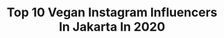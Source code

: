 ---
title: Top 10 Vegan Instagram Influencers In Jakarta In 2020
description: >-
  Find top vegan Instagram influencers in Jakarta in 2020. Most popular hashtags: #vegan #instagram #motivation.
platform: Instagram
hits: 4
text_top: Discover the most popular Instagram accounts on inBeat.
text_bottom: Our database aggregates 4 Instagram influencers like this in Jakarta, Indonesia for you to pitch.
profiles:
  - username: "anoushkabhuller"
    fullname: >-
      Anoushka Bhuller MD,LLM.
    bio: >-
      CEO IPM- Energy Solution 🔆✴️. Puteri Indonesia Sumatera Utara 2019.
    location: "Indonesia"
    followers: 40432
    engagement: 80
    commentsToLikes: 0.016507
    id: ck0tw3w8fdwrw0i19ao99jnor
    verified: false
    hashtags: "#dietsehat, #anoushkabhuller, #pejuangdietsehat, #pejuangdiet"
  - username: "halimzen"
    fullname: >-
      halim zen
    bio: >-
      Landscape Photographer Vegan | Nature lover Founder of IVS - VSI Jakarta - Indonesia
    location: "Indonesia"
    followers: 84823
    engagement: 747
    commentsToLikes: 0.028352
    id: ck138n9twh2al0i19p6j3ak6b
    verified: false
    hashtags: ""
  - username: "christina_chandraa"
    fullname: >-
      𝓒𝓱𝓻𝓲𝓼𝓽𝓲𝓷𝓪 𝓬𝓱𝓪𝓷𝓭𝓻𝓪
    bio: >-
      📝Lifestyle blogger,Mom influencer 📍 Jakarta,Indonesia. #ZapIcon #LemonSquad 💌 Hellochristinachandra@yahoo.com 👇🏽 My blog
    location: "Indonesia"
    followers: 47400
    engagement: 265
    commentsToLikes: 0.077872
    id: ck8t0gbe7rytw0j78yib1ck3c
    verified: false
    hashtags: "#momblogger, #lifestylephotography, #lifestyle, #lifestyleinfluencer"
  - username: "chitrachef"
    fullname: >-
      Chef Chitra
    bio: >-
      Mama for @soul_jakarta YouTube : Chef Chitra
    location: "Indonesia"
    followers: 60417
    engagement: 267
    commentsToLikes: 0.029723
    id: ck6txw6om07gq0j71zn03ugly
    verified: true
    hashtags: "#loungewear, #diet, #blondegoal, #icyblonde"
  - username: "ninojkt"
    fullname: >-
      Nino Fernandez
    bio: >-
      🇮🇩•🇬🇧•🇩🇪 for inquiries call/mail Vegan 🌱 TERBANG SAAT PANDEMI👇🏼👇🏼 ☕ - @di.bawahtangga Jesus my King
    location: "Indonesia"
    followers: 118766
    engagement: 292
    commentsToLikes: 0.056486
    id: ck6u1t90pnqt50j71ag9buxup
    verified: true
    hashtags: "#yukterbanglagi, #indonesiadestinasiku, #garudaindonesia, #becauseyoumatter"
  - username: "juancarloscrazysport"
    fullname: >-
      Juan Carlos Vicente
    bio: >-
      Preparador físico/coach deportivo CEO jctraining Corredor vegano de @merrelleu @arch_max @somosdeportistas @tannus_tires
    location: "Indonesia"
    followers: 25419
    engagement: 263
    commentsToLikes: 0.113310
    id: ck5qdpsjgwqts0i11vsifsd3u
    verified: false
    hashtags: "#run, #jctraining, #pirineos, #mountains"
  - username: "wiolettatuschnio"
    fullname: >-
      mindful bali living
    bio: >-
      ⟡ from an insecure girl to a self-empowered woman living on an island ⫸ sharing tips for a healthy & conscious lifestyle & teasing you with vegan food
    location: "Indonesia"
    followers: 17581
    engagement: 619
    commentsToLikes: 0.064500
    id: ck0ttg76y2kre0i19q8ixjxqe
    verified: false
    hashtags: "#women, #equality, #womenirl, #photooftheday"
  - username: "geneva_f"
    fullname: >-
      bæby G 🌈🌚🔮💫 moonchild
    bio: >-
      @moon_child_jewels Ⓥegan rainbow soul certified yoga teacher model with @wild.mgmt for bookings contact jenna@wildmgmt.ca ✨💘🖤🌞🌈🌸🦋🔮👼🏼🔮🦋🌸🌈🌞🖤💘✨
    location: "Indonesia"
    followers: 3388
    engagement: 998
    commentsToLikes: 0.057513
    id: ck134lvt9x2f30i19705wne2p
    verified: false
    hashtags: "#earthday, #eatplantssmokeplants, #internationaldanceday, #plantmom"
  - username: "ria_gu"
    fullname: >-
      Beauty - LifeStyle Blogger
    bio: >-
      Ria Kiyandra,SE. 📨Job Review👉DM 🛒KODE DISKON SOCIOLLA SBN10A0F6 🌱Vegetarian #catatanrk2020 #vegan88jr Part Of SM,Celeb #bloggerperempuan
    location: "Indonesia"
    followers: 18494
    engagement: 567
    commentsToLikes: 0.072819
    id: ck9wgizo3tn3b0j78y7pqhovq
    verified: false
    hashtags: "#influencersurabaya, #tiktokindonesia, #dazzlemebeauty, #beautyinfluencer"
  - username: "makeupjackyluvv"
    fullname: >-
      Jacqueline ~ Jacky 🌱
    bio: >-
      🌱 Vegan 👸🏻INSPIRING BEAUTY INSIDE & OUT 🥰 🎥 @visionsbyjackyluvv Videography Page 🤪298k TikTok: @makeupjackyluvv 📺 BIGO ID: 674465192
    location: "Indonesia"
    followers: 282547
    engagement: 281
    commentsToLikes: 0.013798
    id: ck0w68jmb7dil0i19vw7m7nk9
    verified: false
    hashtags: "#igreels, #moxielash, #moxiebabe, #pacificapartner"
---